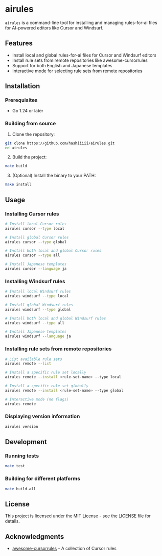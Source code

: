 # airules

`airules` is a command-line tool for installing and managing rules-for-ai files for AI-powered editors like Cursor and Windsurf.

## Features

- Install local and global rules-for-ai files for Cursor and Windsurf editors
- Install rule sets from remote repositories like awesome-cursorrules
- Support for both English and Japanese templates
- Interactive mode for selecting rule sets from remote repositories

## Installation

### Prerequisites

- Go 1.24 or later

### Building from source

1. Clone the repository:

```bash
git clone https://github.com/hashiiiii/airules.git
cd airules
```

2. Build the project:

```bash
make build
```

3. (Optional) Install the binary to your PATH:

```bash
make install
```

## Usage

### Installing Cursor rules

```bash
# Install local Cursor rules
airules cursor --type local

# Install global Cursor rules
airules cursor --type global

# Install both local and global Cursor rules
airules cursor --type all

# Install Japanese templates
airules cursor --language ja
```

### Installing Windsurf rules

```bash
# Install local Windsurf rules
airules windsurf --type local

# Install global Windsurf rules
airules windsurf --type global

# Install both local and global Windsurf rules
airules windsurf --type all

# Install Japanese templates
airules windsurf --language ja
```

### Installing rule sets from remote repositories

```bash
# List available rule sets
airules remote --list

# Install a specific rule set locally
airules remote --install <rule-set-name> --type local

# Install a specific rule set globally
airules remote --install <rule-set-name> --type global

# Interactive mode (no flags)
airules remote
```

### Displaying version information

```bash
airules version
```

## Development

### Running tests

```bash
make test
```

### Building for different platforms

```bash
make build-all
```

## License

This project is licensed under the MIT License - see the LICENSE file for details.

## Acknowledgments

- [awesome-cursorrules](https://github.com/PatrickJS/awesome-cursorrules) - A collection of Cursor rules
